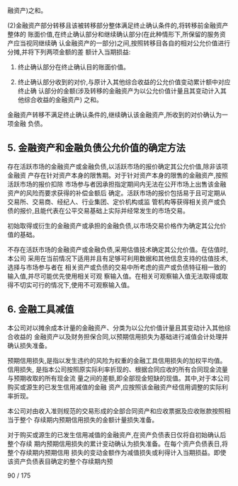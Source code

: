 融资产)之和。

(2)金融资产部分转移且该被转移部分整体满足终止确认条件的,将转移前金融资产整体的 账面价值,在终止确认部分和继续确认部分(在此种情形下,所保留的服务资产应当视同继续确 认金融资产的一部分)之间,按照转移目各自的相对公允价值进行分摊,并将下列两项金额的差 额计入当期损益:

1) 终止确认部分在终止确认目的账面价值。

2) 终止确认部分收到的对价,与原计入其他综合收益的公允价值变动累计额中对应终止确 认部分的金额(涉及转移的金融资产为以公允价值计量且其变动计入其他综合收益的金融资产) 之和。

金融资产转移不满足终止确认条件的,继续确认该金融资产,所收到的对价确认为一项金融 负债。

## 5. 金融资产和金融负债公允价值的确定方法

存在活跃市场的金融资产或金融负债,以活跃市场的报价确定其公允价值,除非该项金融资 产存在针对资产本身的限售期。对于针对资产本身的限售的金融资产,按照活跃市场的报价扣除 市场参与者因承担指定期间内无法在公开市场上出售该金融资产的风险而要求获得的补偿金额后 确定。活跃市场的报价包括易于且可定期从交易所、交易商、经纪人、行业集团、定价机构或监 管机构等获得相关资产或负债的报价,且能代表在公平交易基础上实际并经常发生的市场交易。

初始取得或衍生的金融资产或承担的金融负债,以市场交易价格作为确定其公允价值的基础。

不存在活跃市场的金融资产或金融负债,采用估值技术确定其公允价值。在估值时,本公司 采用在当前情况下适用并且有足够可利用数据和其他信息支持的估值技术,选择与市场参与者在 相关资产或负债的交易中所考虑的资产或负债特征相一致的输入值,并尽可能优先使用相关可观 察输入值。在相关可观察输入值无法取得或取得不切实可行的情况下,使用不可观察输入值。

## 6. 金融工具减值

本公司对以摊余成本计量的金融资产、分类为以公允价值计量且其变动计入其他综合收益的 金融资产以及财务担保合同,以预期信用损失为基础进行减值会计处理并确认损失准备。

预期信用损失,是指以发生违约的风险为权重的金融工具信用损失的加权平均值。信用损失, 是指本公司按照原实际利率折现的、根据合同应收的所有合同现金流量与预期收取的所有现金流 量之间的差额,即全部现金短缺的现值。其中,对于本公司购买或源生的已发生信用减值的金融 资产,应按照该金融资产经信用调整的实际利率折现。

本公司对由收入准则规范的交易形成的全部合同资产和应收票据及应收账款按照相当于整个 存续期内预期信用损失的金额计量损失准备。

对于购买或源生的已发生信用减值的金融资产,在资产负债表日仅将自初始确认后整个存续 期内预期信用损失的累计变动确认为损失准备。在每个资产负债表日,将整个存续期内预期信用 损失的变动金额作为减值损失或利得计入当期损益。即使该资产负债表目确定的整个存续期内预

90 / 175